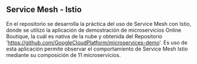 ## Service Mesh - Istio

En el repositorio se desarrolla la práctica del uso de Service Mesh con Istio, donde se utilizó la aplicación de demostración de microservicios Online Boutique, la cuál es nativa de la nube y obtenida del Repositorio 'https://github.com/GoogleCloudPlatform/microservices-demo'. Es uso de esta aplicación permite observar el comportamiento de Service Mesh Istio mediante su composición de 11 microservicios.
